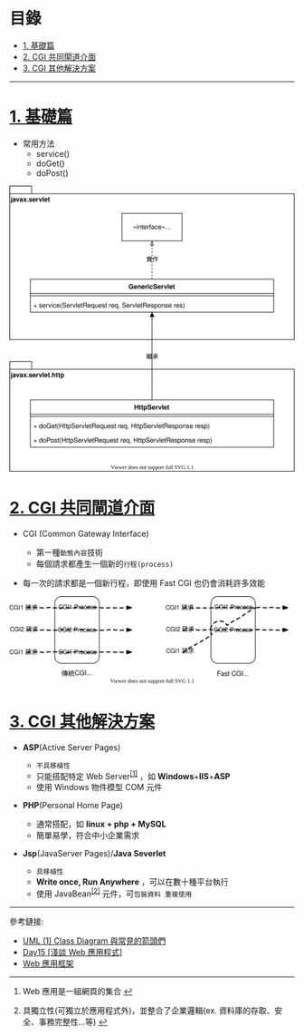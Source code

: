 <h1 id="top">目錄</h1>

- [1. 基礎篇](#s1)
- [2. CGI 共同閘道介面](#s2)
- [3. CGI 其他解決方案](#s3)

---

# <a id='s1' class='md-title' href='#top'>1. 基礎篇</a>

- 常用方法
  - service()
  - doGet()
  - doPost()

<p><img src='./image/01.WebApplication概觀.01.dio.svg'></p>

# <a id='s2' class='md-title' href='#top'>2. CGI 共同閘道介面</a>

- CGI (Common Gateway Interface)

  - 第一種`動態內容`技術
  - 每個請求都產生一個新的`行程(process)`

- 每一次的請求都是一個新行程，即使用 Fast CGI 也仍會消耗許多效能

<p><img src='./image/01.WebApplication概觀.02.dio.svg'></p>

# <a id='s3' class='md-title' href='#top'>3. CGI 其他解決方案</a>

- **ASP**(Active Server Pages)

  - `不具移植性`
  - 只能搭配特定 Web Server<sup class="footnote-ref"><a href="#fn2" id="fnref2">[1]</a></sup> ，如 **Windows**+**IIS**+**ASP**
  - 使用 Windows 物件模型 COM 元件

- **PHP**(Personal Home Page)

  - 通常搭配，如 **linux + php + MySQL**
  - 簡單易學，符合中小企業需求

- **Jsp**(JavaServer Pages)/**Java Severlet**

  - `具移植性`
  - **Write once, Run Anywhere** ，可以在數十種平台執行
  - 使用 JavaBean<sup class="footnote-ref"><a href="#fn1" id="fnref1">[2]</a></sup> 元件，可`包裝資料 重複使用`

---

參考鏈接:

- [UML (1) Class Diagram 與常見的箭頭們](http://ashkandi.herokuapp.com/blog/2015/09/14/uml-notes-01/)
- [Day15 [淺談 Web 應用程式]](https://ithelp.ithome.com.tw/articles/10186014)
- [Web 應用框架](https://zh.wikipedia.org/wiki/Web%E5%BA%94%E7%94%A8%E6%A1%86%E6%9E%B6)

---

<section class="footnotes">
<ol class="footnotes-list">
<li id="fn2" class="footnote-item"><p>Web 應用是一組網頁的集合 <a href="#fnref2" class="footnote-backref">↩︎</a></p>
<li id="fn1" class="footnote-item"><p>具獨立性(可獨立於應用程式外)，並整合了企業邏輯(ex. 資料庫的存取、安全、事務完整性...等) <a href="#fnref1" class="footnote-backref">↩︎</a></p>
</li>
</li>
</ol>
</section>
